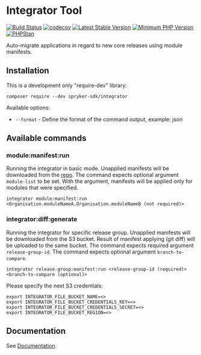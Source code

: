 # Integrator Tool
[![Build Status](https://github.com/spryker-sdk/integrator/workflows/CI/badge.svg?branch=master)](https://github.com/spryker-sdk/integrator/actions?query=workflow%3ACI+branch%3Amaster)
[![codecov](https://codecov.io/gh/spryker-sdk/integrator/branch/master/graph/badge.svg?token=l6Xj26Cqei)](https://codecov.io/gh/spryker-sdk/integrator)
[![Latest Stable Version](https://poser.pugx.org/spryker-sdk/integrator/v/stable.svg)](https://packagist.org/packages/spryker-sdk/integrator)
[![Minimum PHP Version](https://img.shields.io/badge/php-%3E%3D%207.4-8892BF.svg)](https://php.net/)
[![PHPStan](https://img.shields.io/badge/PHPStan-level%208-brightgreen.svg?style=flat)](https://phpstan.org/)

Auto-migrate applications in regard to new core releases using module manifests.

## Installation

This is a development only "require-dev" library:
```
composer require --dev spryker-sdk/integrator
```

Available options:
- `--format` - Define the format of the command output, example: json

## Available commands

### module:manifest:run

Running the integrator in basic mode. Unapplied manifests will be downloaded from the [repo](https://github.com/spryker-sdk/integrator-manifests).
The command expects optional argument `module-list` to be set. With the argument, manifests will be applied only for modules that were specified.
```
integrator module:manifest:run <Organisation.moduleNameA,Organisation.moduleNameB (not required)>
```


### integrator:diff:generate

Running the integrator for specific release group. Unapplied manifests will be downloaded from the S3 bucket.
Result of manifest applying (git diff) will be uploaded to the same bucket.
The command expects required argument `release-group-id`.
The command expects optional argument `branch-to-compare`.
```
integrator release-group:manifest:run <release-group-id (required)> <branch-to-compare (optional)>
```
Please specify the next S3 credentials:
```
export INTEGRATOR_FILE_BUCKET_NAME=<>
export INTEGRATOR_FILE_BUCKET_CREDENTIALS_KEY=<>
export INTEGRATOR_FILE_BUCKET_CREDENTIALS_SECRET=<>
export INTEGRATOR_FILE_BUCKET_REGION=<>
```

## Documentation

See [Documentation](docs/).
